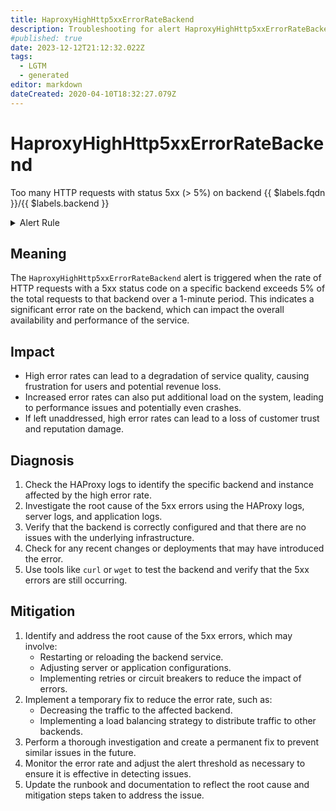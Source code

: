 ```yaml
---
title: HaproxyHighHttp5xxErrorRateBackend
description: Troubleshooting for alert HaproxyHighHttp5xxErrorRateBackend
#published: true
date: 2023-12-12T21:12:32.022Z
tags: 
  - LGTM
  - generated
editor: markdown
dateCreated: 2020-04-10T18:32:27.079Z
---
```


# HaproxyHighHttp5xxErrorRateBackend

Too many HTTP requests with status 5xx (> 5%) on backend {{ $labels.fqdn }}/{{ $labels.backend }}

<details>
  <summary>Alert Rule</summary>

{{% rule "haproxy/haproxy-exporter-v1.yml" "HaproxyHighHttp5xxErrorRateBackend" %}}

{{% comment %}}

```yaml
alert: HaproxyHighHttp5xxErrorRateBackend
expr: sum by (backend) (rate(haproxy_server_http_responses_total{code="5xx"}[1m])) / sum by (backend) (rate(haproxy_server_http_responses_total[1m])) > 5
for: 1m
labels:
    severity: critical
annotations:
    summary: HAProxy high HTTP 5xx error rate backend (instance {{ $labels.instance }})
    description: |-
        Too many HTTP requests with status 5xx (> 5%) on backend {{ $labels.fqdn }}/{{ $labels.backend }}
          VALUE = {{ $value }}
          LABELS = {{ $labels }}
    runbook: https://github.com/srerun/prometheus-alerts/blob/main/content/runbooks/haproxy-exporter-v1/HaproxyHighHttp5xxErrorRateBackend.md

```

{{% /comment %}}

</details>


## Meaning

The `HaproxyHighHttp5xxErrorRateBackend` alert is triggered when the rate of HTTP requests with a 5xx status code on a specific backend exceeds 5% of the total requests to that backend over a 1-minute period. This indicates a significant error rate on the backend, which can impact the overall availability and performance of the service.

## Impact

* High error rates can lead to a degradation of service quality, causing frustration for users and potential revenue loss.
* Increased error rates can also put additional load on the system, leading to performance issues and potentially even crashes.
* If left unaddressed, high error rates can lead to a loss of customer trust and reputation damage.

## Diagnosis

1. Check the HAProxy logs to identify the specific backend and instance affected by the high error rate.
2. Investigate the root cause of the 5xx errors using the HAProxy logs, server logs, and application logs.
3. Verify that the backend is correctly configured and that there are no issues with the underlying infrastructure.
4. Check for any recent changes or deployments that may have introduced the error.
5. Use tools like `curl` or `wget` to test the backend and verify that the 5xx errors are still occurring.

## Mitigation

1. Identify and address the root cause of the 5xx errors, which may involve:
	* Restarting or reloading the backend service.
	* Adjusting server or application configurations.
	* Implementing retries or circuit breakers to reduce the impact of errors.
2. Implement a temporary fix to reduce the error rate, such as:
	* Decreasing the traffic to the affected backend.
	* Implementing a load balancing strategy to distribute traffic to other backends.
3. Perform a thorough investigation and create a permanent fix to prevent similar issues in the future.
4. Monitor the error rate and adjust the alert threshold as necessary to ensure it is effective in detecting issues.
5. Update the runbook and documentation to reflect the root cause and mitigation steps taken to address the issue.